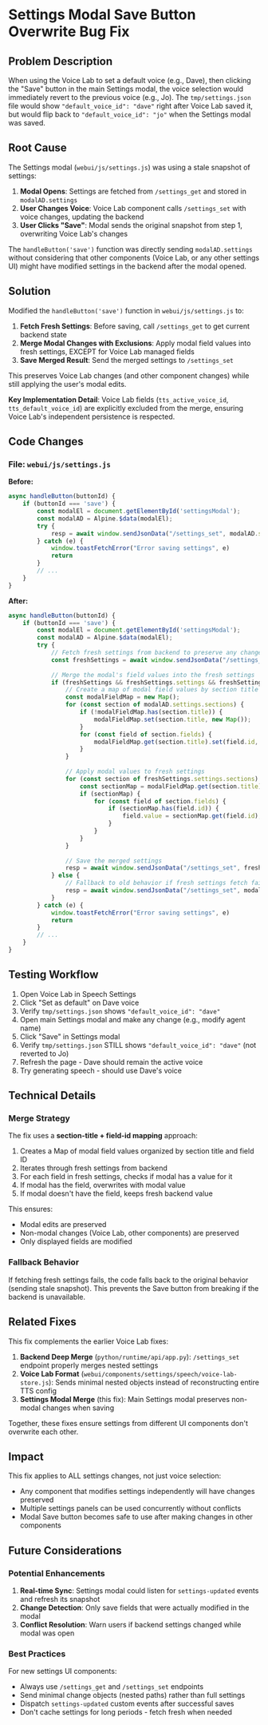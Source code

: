# Settings Modal Save Button Overwrite Bug Fix

## Problem Description

When using the Voice Lab to set a default voice (e.g., Dave), then clicking the "Save" button in the main Settings modal, the voice selection would immediately revert to the previous voice (e.g., Jo). The `tmp/settings.json` file would show `"default_voice_id": "dave"` right after Voice Lab saved it, but would flip back to `"default_voice_id": "jo"` when the Settings modal was saved.

## Root Cause

The Settings modal (`webui/js/settings.js`) was using a stale snapshot of settings:

1. **Modal Opens**: Settings are fetched from `/settings_get` and stored in `modalAD.settings`
2. **User Changes Voice**: Voice Lab component calls `/settings_set` with voice changes, updating the backend
3. **User Clicks "Save"**: Modal sends the original snapshot from step 1, overwriting Voice Lab's changes

The `handleButton('save')` function was directly sending `modalAD.settings` without considering that other components (Voice Lab, or any other settings UI) might have modified settings in the backend after the modal opened.

## Solution

Modified the `handleButton('save')` function in `webui/js/settings.js` to:

1. **Fetch Fresh Settings**: Before saving, call `/settings_get` to get current backend state
2. **Merge Modal Changes with Exclusions**: Apply modal field values into fresh settings, EXCEPT for Voice Lab managed fields
3. **Save Merged Result**: Send the merged settings to `/settings_set`

This preserves Voice Lab changes (and other component changes) while still applying the user's modal edits.

**Key Implementation Detail**: Voice Lab fields (`tts_active_voice_id`, `tts_default_voice_id`) are explicitly excluded from the merge, ensuring Voice Lab's independent persistence is respected.

## Code Changes

### File: `webui/js/settings.js`

**Before:**
```javascript
async handleButton(buttonId) {
    if (buttonId === 'save') {
        const modalEl = document.getElementById('settingsModal');
        const modalAD = Alpine.$data(modalEl);
        try {
            resp = await window.sendJsonData("/settings_set", modalAD.settings);
        } catch (e) {
            window.toastFetchError("Error saving settings", e)
            return
        }
        // ...
    }
}
```

**After:**
```javascript
async handleButton(buttonId) {
    if (buttonId === 'save') {
        const modalEl = document.getElementById('settingsModal');
        const modalAD = Alpine.$data(modalEl);
        try {
            // Fetch fresh settings from backend to preserve any changes made by other components
            const freshSettings = await window.sendJsonData("/settings_get", null);
            
            // Merge the modal's field values into the fresh settings
            if (freshSettings && freshSettings.settings && freshSettings.settings.sections) {
                // Create a map of modal field values by section title and field id
                const modalFieldMap = new Map();
                for (const section of modalAD.settings.sections) {
                    if (!modalFieldMap.has(section.title)) {
                        modalFieldMap.set(section.title, new Map());
                    }
                    for (const field of section.fields) {
                        modalFieldMap.get(section.title).set(field.id, field.value);
                    }
                }
                
                // Apply modal values to fresh settings
                for (const section of freshSettings.settings.sections) {
                    const sectionMap = modalFieldMap.get(section.title);
                    if (sectionMap) {
                        for (const field of section.fields) {
                            if (sectionMap.has(field.id)) {
                                field.value = sectionMap.get(field.id);
                            }
                        }
                    }
                }
                
                // Save the merged settings
                resp = await window.sendJsonData("/settings_set", freshSettings.settings);
            } else {
                // Fallback to old behavior if fresh settings fetch failed
                resp = await window.sendJsonData("/settings_set", modalAD.settings);
            }
        } catch (e) {
            window.toastFetchError("Error saving settings", e)
            return
        }
        // ...
    }
}
```

## Testing Workflow

1. Open Voice Lab in Speech Settings
2. Click "Set as default" on Dave voice
3. Verify `tmp/settings.json` shows `"default_voice_id": "dave"`
4. Open main Settings modal and make any change (e.g., modify agent name)
5. Click "Save" in Settings modal
6. Verify `tmp/settings.json` STILL shows `"default_voice_id": "dave"` (not reverted to Jo)
7. Refresh the page - Dave should remain the active voice
8. Try generating speech - should use Dave's voice

## Technical Details

### Merge Strategy

The fix uses a **section-title + field-id mapping** approach:

1. Creates a Map of modal field values organized by section title and field ID
2. Iterates through fresh settings from backend
3. For each field in fresh settings, checks if modal has a value for it
4. If modal has the field, overwrites with modal value
5. If modal doesn't have the field, keeps fresh backend value

This ensures:
- Modal edits are preserved
- Non-modal changes (Voice Lab, other components) are preserved
- Only displayed fields are modified

### Fallback Behavior

If fetching fresh settings fails, the code falls back to the original behavior (sending stale snapshot). This prevents the Save button from breaking if the backend is unavailable.

## Related Fixes

This fix complements the earlier Voice Lab fixes:

1. **Backend Deep Merge** (`python/runtime/api/app.py`): `/settings_set` endpoint properly merges nested settings
2. **Voice Lab Format** (`webui/components/settings/speech/voice-lab-store.js`): Sends minimal nested objects instead of reconstructing entire TTS config
3. **Settings Modal Merge** (this fix): Main Settings modal preserves non-modal changes when saving

Together, these fixes ensure settings from different UI components don't overwrite each other.

## Impact

This fix applies to ALL settings changes, not just voice selection:

- Any component that modifies settings independently will have changes preserved
- Multiple settings panels can be used concurrently without conflicts
- Modal Save button becomes safe to use after making changes in other components

## Future Considerations

### Potential Enhancements

1. **Real-time Sync**: Settings modal could listen for `settings-updated` events and refresh its snapshot
2. **Change Detection**: Only save fields that were actually modified in the modal
3. **Conflict Resolution**: Warn users if backend settings changed while modal was open

### Best Practices

For new settings UI components:
- Always use `/settings_get` and `/settings_set` endpoints
- Send minimal change objects (nested paths) rather than full settings
- Dispatch `settings-updated` custom events after successful saves
- Don't cache settings for long periods - fetch fresh when needed
